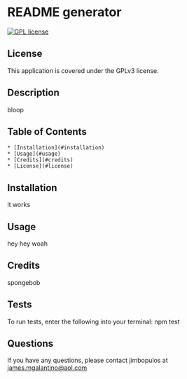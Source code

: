 # README generator
[![GPL license](https://img.shields.io/badge/License-GPL-blue.svg)](http://perso.crans.org/besson/LICENSE.html)
## License
This application is covered under the GPLv3 license.
## Description
bloop
## Table of Contents
    * [Installation](#installation)
    * [Usage](#usage)
    * [Credits](#credits)
    * [License](#license)
## Installation
it works
## Usage
hey hey woah
## Credits
spongebob
## Tests
To run tests, enter the following into your terminal:
npm test
## Questions
If you have any questions, please contact jimbopulos at james.mgalantino@aol.com